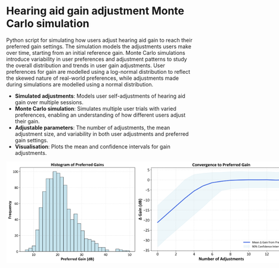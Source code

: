 # Hearing aid gain adjustment  Monte Carlo simulation

Python script for simulating how users adjust hearing aid gain to reach their preferred gain settings. The simulation models the adjustments users make over time, starting from an initial reference gain. Monte Carlo simulations introduce variability in user preferences and adjustment patterns to study the overall distribution and trends in user gain adjustments. User preferences for gain are modelled using a log-normal distribution to reflect the skewed nature of real-world preferences, while adjustments made during simulations are modelled using a normal distribution.

- **Simulated adjustments**: Models user self-adjustments of hearing aid gain over multiple sessions.
- **Monte Carlo simulation**: Simulates multiple user trials with varied preferences, enabling an understanding of how different users adjust their gain.
- **Adjustable parameters**: The number of adjustments, the mean adjustment size, and variability in both user adjustments and preferred gain settings.
- **Visualisation**: Plots the mean and confidence intervals for gain adjustments.

<div style="display: flex; justify-content: space-between;">
  <img src="./mc_preferred_gains.png" alt="Histogram of Preferred Gains in Monte Carlo Simulation" width="350"/>
  <img src="./mc_convergence.png" alt="Plot of Convergence to Preferred Gain Over Sessions" width="420"/>
  <img src="./mc_adjustments.png" alt="Session-by-Session Gain Adjustments in Monte Carlo Simulation" width="420"/>
</div>
